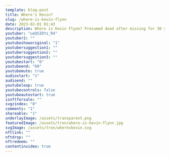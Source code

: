 ```yaml
---
template: blog-post
title: Where's Kevin?
slug: /where-is-kevin-flynn
date: 2023-02-01 01:43
description: Where is Kevin Flynn? Presumed dead after missing for 30 years. 
youtuber: "ueQSIDYz_R4"
youtuber2: ""
youtubeshoworiginal: "1"
youtubersuggestion1: ""
youtubersuggestion2: ""
youtubersuggestion3: ""
youtubestart: "0"
youtubeend: "60"
youtubemute: true
audiostart: "1"
audioend: ""
youtubeloop: true
youtubecontrols: false
youtubeautostart: true
isnftforsale: ""
svgzindex: "0"
comments: "1"
shareable: "1"
underlayImage: /assets/transparent.png
featuredImage: /assets/tron/where-is-kevin-flynn.jpg
svgImage: /assets/tron/whereskevin.svg
nftlink: ""
nftdrop: ""
nftredeem: ""
contentinvideo: true
---
```

<div style="position:relative; top:0; z-index:0; border:px solid blue; height:100vh; width:100vw; overflow:hidden; display:flex; ">
<!-- https://youtu.be/sqJdG95juso -->














<!-- XjuLZwlDxh8 -->
</div>
